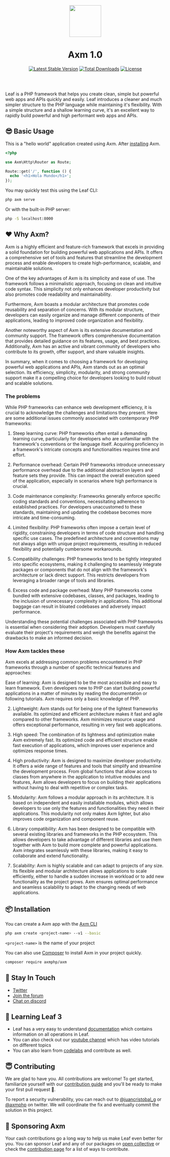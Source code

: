 <!-- markdownlint-disable no-inline-html -->
<p align="center">
  <br><br>
  <img src="" height="100"/>
  <br>
</p>

<h1 align="center">Axm 1.0</h1>

<p align="center">
	<a href="https://packagist.org/packages/axm/framework"
		><img
			src="https://poser.pugx.org/axm/framework/v/stable"
			alt="Latest Stable Version"
	/></a>
	<a href="https://packagist.org/packages/axm/framework"
		><img
			src="https://poser.pugx.org/axm/framework/downloads"
			alt="Total Downloads"
	/></a>
	<a href="https://packagist.org/packages/axm/framework"
		><img
			src="https://poser.pugx.org/axm/framework/license"
			alt="License"
	/></a>
</p>
<br />
<br />

Leaf is a PHP framework that helps you create clean, simple but powerful web apps and APIs quickly and easily. Leaf introduces a cleaner and much simpler structure to the PHP language while maintaining it's flexibility. With a simple structure and a shallow learning curve, it's an excellent way to rapidly build powerful and high performant web apps and APIs.

## 😎 Basic Usage

This is a "hello world" application created using Axm. After [installing](#-installation) Axm.

```php
<?php

use Axm\Http\Router as Route;

Route::get('/', function () {
  echo '<h1>Hola Mundo</h1>';
});

```

You may quickly test this using the Leaf CLI:

```bash
php axm serve
```

Or with the built-in PHP server:

```bash
php -S localhost:8000
```

## ❤️ Why Axm?

Axm is a highly efficient and feature-rich framework that excels in providing a solid foundation for building powerful web applications and APIs. It offers a comprehensive set of tools and features that streamline the development process and enable developers to create high-performance, scalable, and maintainable solutions.

One of the key advantages of Axm is its simplicity and ease of use. The framework follows a minimalistic approach, focusing on clean and intuitive code syntax. This simplicity not only enhances developer productivity but also promotes code readability and maintainability.

Furthermore, Axm boasts a modular architecture that promotes code reusability and separation of concerns. With its modular structure, developers can easily organize and manage different components of their applications, leading to improved code organization and flexibility.

Another noteworthy aspect of Axm is its extensive documentation and community support. The framework offers comprehensive documentation that provides detailed guidance on its features, usage, and best practices. Additionally, Axm has an active and vibrant community of developers who contribute to its growth, offer support, and share valuable insights.

In summary, when it comes to choosing a framework for developing powerful web applications and APIs, Axm stands out as an optimal selection. Its efficiency, simplicity, modularity, and strong community support make it a compelling choice for developers looking to build robust and scalable solutions.

### The problems
While PHP frameworks can enhance web development efficiency, it is crucial to acknowledge the challenges and limitations they present. Here are some additional issues commonly associated with contemporary PHP frameworks:

1. Steep learning curve: PHP frameworks often entail a demanding learning curve, particularly for developers who are unfamiliar with the framework's conventions or the language itself. Acquiring proficiency in a framework's intricate concepts and functionalities requires time and effort.

2. Performance overhead: Certain PHP frameworks introduce unnecessary performance overhead due to the additional abstraction layers and feature sets they provide. This can impact the overall execution speed of the application, especially in scenarios where high performance is crucial.

3. Code maintenance complexity: Frameworks generally enforce specific coding standards and conventions, necessitating adherence to established practices. For developers unaccustomed to these standards, maintaining and updating the codebase becomes more intricate and time-consuming.

4. Limited flexibility: PHP frameworks often impose a certain level of rigidity, constraining developers in terms of code structure and handling specific use cases. The predefined architecture and conventions may not always align with unique project requirements, resulting in reduced flexibility and potentially cumbersome workarounds.

5. Compatibility challenges: PHP frameworks tend to be tightly integrated into specific ecosystems, making it challenging to seamlessly integrate packages or components that do not align with the framework's architecture or lack direct support. This restricts developers from leveraging a broader range of tools and libraries.

6. Excess code and package overhead: Many PHP frameworks come bundled with extensive codebases, classes, and packages, leading to the inclusion of unnecessary complexity in applications. This additional baggage can result in bloated codebases and adversely impact performance.

Understanding these potential challenges associated with PHP frameworks is essential when considering their adoption. Developers must carefully evaluate their project's requirements and weigh the benefits against the drawbacks to make an informed decision.

### How Axm tackles these

Axm excels at addressing common problems encountered in PHP frameworks through a number of specific technical features and approaches:

Ease of learning: Axm is designed to be the most accessible and easy to learn framework. Even developers new to PHP can start building powerful applications in a matter of minutes by reading the documentation or following tutorials. Axm requires only a basic knowledge of PHP.

2. Lightweight: Axm stands out for being one of the lightest frameworks available. Its optimized and efficient architecture makes it fast and agile compared to other frameworks. Axm minimizes resource usage and offers exceptional performance, resulting in very fast web applications.

3. High speed: The combination of its lightness and optimization make Axm extremely fast. Its optimized code and efficient structure enable fast execution of applications, which improves user experience and optimizes response times.

4. High productivity: Axm is designed to maximize developer productivity. It offers a wide range of features and tools that simplify and streamline the development process. From global functions that allow access to classes from anywhere in the application to intuitive modules and features, Axm allows developers to focus on building their applications without having to deal with repetitive or complex tasks.

5. Modularity: Axm follows a modular approach in its architecture. It is based on independent and easily installable modules, which allows developers to use only the features and functionalities they need in their applications. This modularity not only makes Axm lighter, but also improves code organization and component reuse.

6. Library compatibility: Axm has been designed to be compatible with several existing libraries and frameworks in the PHP ecosystem. This allows developers to take advantage of different libraries and use them together with Axm to build more complete and powerful applications. Axm integrates seamlessly with these libraries, making it easy to collaborate and extend functionality.

7. Scalability: Axm is highly scalable and can adapt to projects of any size. Its flexible and modular architecture allows applications to scale efficiently, either to handle a sudden increase in workload or to add new functionality as the project grows. Axm ensures optimal performance and seamless scalability to adapt to the changing needs of web applications.


## 📦 Installation

You can create a Axm app with the [Axm CLI](https://cli.leafphp.dev)

```bash
php axm create <project-name> --v1 --basic
```

`<project-name>` is the name of your project

You can also use [Composer](https://getcomposer.org/) to install Axm in your project quickly.

```bash
composer require axmphp/axm
```

## 💬 Stay In Touch

-   [Twitter](https://twitter.com/axmphp)
-   [Join the forum](https://github.com/axmphp/axm/discussions/)
-   [Chat on discord](https://discord.com/invite/145555)

## 📓 Learning Leaf 3

-   Leaf has a very easy to understand [documentation](https://axmphp.com) which contains information on all operations in Leaf.
-   You can also check out our [youtube channel](https://www.youtube.com/channel/123w) which has video tutorials on different topics
-   You can also learn from [codelabs](https://codelabs.axmphp.dev) and contribute as well.

## 😇 Contributing

We are glad to have you. All contributions are welcome! To get started, familiarize yourself with our [contribution guide](https://leafphp.dev/community/contributing.html) and you'll be ready to make your first pull request 🚀.

To report a security vulnerability, you can reach out to [@juancristobal_g](https://twitter.com/juancristobal_g) or [@axmphp](https://twitter.com/axmphp) on twitter. We will coordinate the fix and eventually commit the solution in this project.

## 🤩 Sponsoring Axm

Your cash contributions go a long way to help us make Leaf even better for you. You can sponsor Leaf and any of our packages on [open collective](https://opencollective.com/leaf) or check the [contribution page](https://axmphp.com/support/) for a list of ways to contribute.

 
